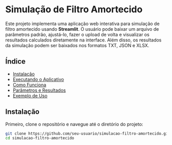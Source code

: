 # Simulação de Filtro Amortecido

Este projeto implementa uma aplicação web interativa para simulação de filtro amortecido usando **Streamlit**. O usuário pode baixar um arquivo de parâmetros padrão, ajustá-lo, fazer o upload de volta e visualizar os resultados calculados diretamente na interface. Além disso, os resultados da simulação podem ser baixados nos formatos TXT, JSON e XLSX.

## Índice
- [Instalação](#instalação)
- [Executando o Aplicativo](#executando-o-aplicativo)
- [Como Funciona](#como-funciona)
- [Parâmetros e Resultados](#parâmetros-e-resultados)
- [Exemplo de Uso](#exemplo-de-uso)

## Instalação

Primeiro, clone o repositório e navegue até o diretório do projeto:

```bash
git clone https://github.com/seu-usuario/simulacao-filtro-amortecido.git
cd simulacao-filtro-amortecido

